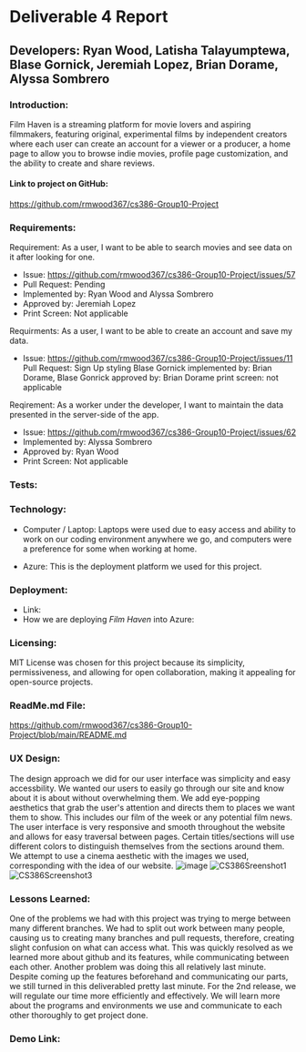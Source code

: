 # Deliverable 4 Report
## Developers: Ryan Wood, Latisha Talayumptewa, Blase Gornick, Jeremiah Lopez, Brian Dorame, Alyssa Sombrero

### Introduction: 
Film Haven is a streaming platform for movie lovers and aspiring filmmakers, featuring original, experimental films by independent creators where each user can create an account for a viewer or a producer, a home page to allow you to browse indie movies, profile page customization, and the ability to create and share reviews. 
<!--  Short paragraph to describe system (Has value prop & description of main features)

Criteria (1pt):
evaluated in terms of correctedness, completeness, thoroughness, consistency, coherence, adequate use of language
  desc consistent w/ current state of project
-->
#### Link to project on GitHub:
<!-- insert link -->
https://github.com/rmwood367/cs386-Group10-Project

### Requirements:
<!--
Requirements & associated pull request that you implemented for this release
Ex:
include:
  desc of requirement
  link to issue
  link to pull request(s)
  who approved it
  print screen depicting implemented (if applicable)

Criteria (8pt):
  all members of group should have worked on implementation activities & submitted pull requests. Only stable code should be included in release
  section will be evaluated in correctness, completeness, thoroughness, consitency, coherence, adequate use of language, amount of work put into implementation.
  Students can recieve different grades depending on involvment (all members contribute w/ non-trivial implementation)
  All pull request should be approved & integrated by quality assurance person (follow adequate workflow (desc of requirement on issue tracker, submission of the implemented requirement as a pull request, review of pull request by anothe developer)
  

Ex:
Requirment: As a student, I want to add hwk assignment so that I can organize my ToDo list
Issue: <link to Github Issue>
Pull Request: <insert link via .../project/pull/493
implemented by: <insert who>
approved by: <insert who>
print screen: <print screen that depicts implemented feature


-->
Requirement: As a user, I want to be able to search movies and see data on it after looking for one.
- Issue: https://github.com/rmwood367/cs386-Group10-Project/issues/57
- Pull Request: Pending
- Implemented by: Ryan Wood and Alyssa Sombrero
- Approved by: Jeremiah Lopez
- Print Screen: Not applicable

Requirments: As a user, I want to be able to create an account and save my data.
- Issue: https://github.com/rmwood367/cs386-Group10-Project/issues/11
Pull Request: Sign Up styling Blase Gornick
implemented by: Brian Dorame, Blase Gonrick
approved by: Brian Dorame
print screen: not applicable

Reqirement: As a worker under the developer, I want to maintain the data presented in the server-side of the app.
- Issue: https://github.com/rmwood367/cs386-Group10-Project/issues/62
- Implemented by: Alyssa Sombrero
- Approved by: Ryan Wood
- Print Screen: Not applicable

### Tests:
<!--
implement automated tests that verify correct behavior of code
  provide following:
    - test framework you used ot devel test (JUnit, unittest, pytest, etc)
    - link to github folder where automated unit tests located
    - example of test case. include in answer GitHub link to the class being tested and to the test
    - print screen showing result of the execution of the automated tests

  Criteria (3pts):
    adequate # of automated tests, should be well-written to excercise main components of system, covering relevant inputs
-->

### Technology:
<!--
List the adopted technologies w/ brief description & justification for choosing them

Criteria (1pt):
  evaluated in terms of correctness, completeness, thoroughness, consistency, coherence, adequate use of language
-->
* Computer / Laptop: Laptops were used due to easy access and ability to work on our coding environment anywhere we go, and computers were a preference for some when working at home.
<!-- insert description of using computers and laptops to work our software . Maybe include the hardwares that allows computers to interact w/ application -->

* Azure: This is the deployment platform we used for this project.
<!-- possibly insert description of Azure and how its needed to deploy website -->
  
### Deployment:
<!--
Provide link and describe how you are deploying system

Criteria (3pts):
  graded based on adequate use of tech & its description
-->

* Link: <!-- insert link -->
* How we are deploying *Film Haven* into Azure:
    <!-- insert description -->

### Licensing:
MIT License was chosen for this project because its simplicity, permissiveness, and allowing for open collaboration, making it appealing for open-source projects.
<!--
Inform license you've adopted in source code and explain why you adopted this license

Criteria (1pt):
  evaluated in terms of correctness, completeness, thoroughness, consistency, coherence, and adequate use of language.
-->

### ReadMe.md File:
<!--
pepare a Readme.md file
repo should contain a CONTRIBUTING.md file, LICENSE file, CODE_OF_CONDUCT.md file

Criteria (3pts):
  Based on presence & quality of information presented in files
-->
https://github.com/rmwood367/cs386-Group10-Project/blob/main/README.md

### UX Design:
The design approach we did for our user interface was simplicity and easy accessbility. We wanted our users to easily go through our site and know about it is about without overwhelming them. We add eye-popping aesthetics that grab the user's attention and directs them to places we want them to show. This includes our film of the week or any potential film news. The user interface is very responsive and smooth throughout the website and allows for easy traversal between pages. Certain titles/sections will use different colors to distinguish themselves from the sections around them. We attempt to use a cinema aesthetic with the images we used, corresponding with the idea of our website. 
![image](https://github.com/user-attachments/assets/e348a166-28db-4079-a816-66374c453c73)
![CS386Sreenshot1](https://github.com/user-attachments/assets/a55234b8-de04-4d3b-8bd8-25ca93bac1f2)
![CS386Screenshot3](https://github.com/user-attachments/assets/d6f3c070-70b6-4e6d-a78a-f9a61d10993d)

<!--
Describe approach you adopted to design user interface (include screen shots)

Criteria (3pts):
  graded based on appearance (aesthetics) & usability (ease of use) of system
-->

### Lessons Learned:
One of the problems we had with this project was trying to merge between many different branches. We had to split out work between many people, causing us to creating many branches and pull requests, therefore, creating slight confusion on what can access what. This was quickly resolved as we learned more about github and its features, while communicating between each other. Another problem was doing this all relatively last minute. Despite coming up the features beforehand and communicating our parts, we still turned in this deliverabled pretty last minute. For the 2nd release, we will regulate our time more efficiently and effectively. We will learn more about the programs and environments we use and communicate to each other thoroughly to get project done.
<!--
describe what your team learned during 1s t release & what you are planning to change for 2nd release

Criteria (2pts):
  Adequate reflection abt problems & solutions, clear description w/ adequate use of language.
  -->

### Demo Link:
<!--
include link to a video showing sys working

Criteria (5pts):
graded based on quality of video, evidence that features are running as expected. Additional criteria are the relevance of demonstrated functionalities, correctnesss of funcitonalities, quality of developed system from user interface pov
-->
